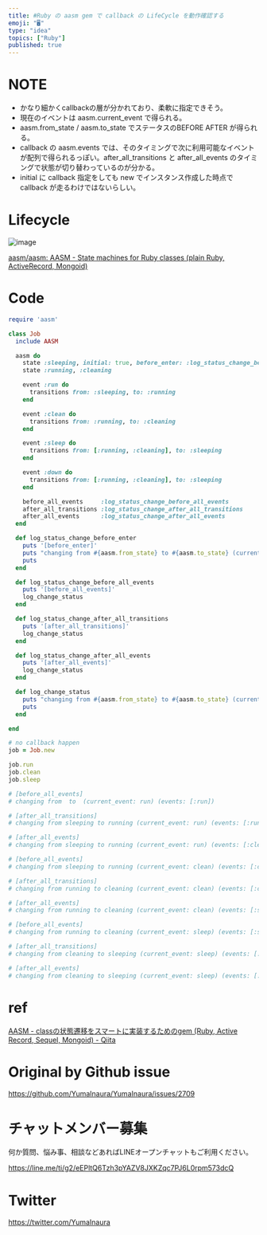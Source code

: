 ```yaml
---
title: #Ruby の aasm gem で callback の LifeCycle を動作確認する
emoji: "🖥"
type: "idea"
topics: ["Ruby"]
published: true
---
```


# NOTE

- かなり細かくcallbackの層が分かれており、柔軟に指定できそう。
- 現在のイベントは aasm.current_event で得られる。
- aasm.from_state / aasm.to_state でステータスのBEFORE AFTER が得られる。
- callback の aasm.events では、そのタイミングで次に利用可能なイベントが配列で得られるっぽい。after_all_transitions と after_all_events のタイミングで状態が切り替わっているのが分かる。
- initial に callback 指定をしても new でインスタンス作成した時点で callback が走るわけではないらしい。
 

# Lifecycle

![image](https://user-images.githubusercontent.com/13635059/68553220-9ddc7b80-0462-11ea-93bd-04ede9c2fd3b.png)

[aasm/aasm: AASM - State machines for Ruby classes (plain Ruby, ActiveRecord, Mongoid)](https://github.com/aasm/aasm#lifecycle)

# Code

```rb
require 'aasm'

class Job
  include AASM

  aasm do
    state :sleeping, initial: true, before_enter: :log_status_change_before_enter
    state :running, :cleaning

    event :run do
      transitions from: :sleeping, to: :running
    end

    event :clean do
      transitions from: :running, to: :cleaning
    end

    event :sleep do
      transitions from: [:running, :cleaning], to: :sleeping
    end

    event :down do
      transitions from: [:running, :cleaning], to: :sleeping
    end

    before_all_events     :log_status_change_before_all_events
    after_all_transitions :log_status_change_after_all_transitions
    after_all_events      :log_status_change_after_all_events
  end

  def log_status_change_before_enter
    puts '[before_enter]'
    puts "changing from #{aasm.from_state} to #{aasm.to_state} (current_event: #{aasm.current_event})"
    puts
  end

  def log_status_change_before_all_events
    puts '[before_all_events]'
    log_change_status
  end

  def log_status_change_after_all_transitions
    puts '[after_all_transitions]'
    log_change_status
  end

  def log_status_change_after_all_events
    puts '[after_all_events]'
    log_change_status
  end

  def log_change_status
    puts "changing from #{aasm.from_state} to #{aasm.to_state} (current_event: #{aasm.current_event}) (events: #{aasm.events.map(&:name)})"
    puts
  end

end

# no callback happen
job = Job.new

job.run
job.clean
job.sleep

# [before_all_events]
# changing from  to  (current_event: run) (events: [:run])

# [after_all_transitions]
# changing from sleeping to running (current_event: run) (events: [:run])

# [after_all_events]
# changing from sleeping to running (current_event: run) (events: [:clean, :sleep, :down])

# [before_all_events]
# changing from sleeping to running (current_event: clean) (events: [:clean, :sleep, :down])

# [after_all_transitions]
# changing from running to cleaning (current_event: clean) (events: [:clean, :sleep, :down])

# [after_all_events]
# changing from running to cleaning (current_event: clean) (events: [:sleep, :down])

# [before_all_events]
# changing from running to cleaning (current_event: sleep) (events: [:sleep, :down])

# [after_all_transitions]
# changing from cleaning to sleeping (current_event: sleep) (events: [:sleep, :down])

# [after_all_events]
# changing from cleaning to sleeping (current_event: sleep) (events: [:run])


```

# ref

[AASM - classの状態遷移をスマートに実装するためのgem (Ruby, Active Record, Sequel, Mongoid) - Qiita](https://qiita.com/satour/items/fe838dc21dc95df95c62)


# Original by Github issue

https://github.com/YumaInaura/YumaInaura/issues/2709








<!-- Update From Qiita API -->

# チャットメンバー募集


何か質問、悩み事、相談などあればLINEオープンチャットもご利用ください。

https://line.me/ti/g2/eEPltQ6Tzh3pYAZV8JXKZqc7PJ6L0rpm573dcQ





# Twitter


https://twitter.com/YumaInaura


<!-- Update From Qiita API -->


